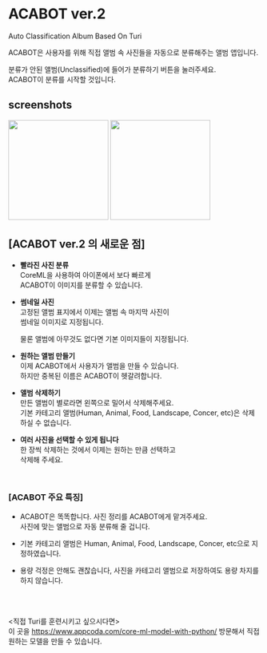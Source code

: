 <h1> ACABOT ver.2 </h1>
Auto Classification Album Based On Turi   


ACABOT은 사용자를 위해 직접 앨범 속 사진들을 자동으로 분류해주는 앨범 앱입니다.    


분류가 안된 앨범(Unclassified)에 들어가 분류하기 버튼을 눌러주세요.  
ACABOT이 분류를 시작할 것입니다.
<h2>screenshots</h2>  
<div>
<img width="200" src="https://user-images.githubusercontent.com/28393778/50203946-7c842400-03a6-11e9-9c93-ff2c00cd809a.png"></img>
<img width="200" src="https://user-images.githubusercontent.com/28393778/50203967-8a39a980-03a6-11e9-8f7b-bc3e1cb12f7b.jpg"></img>
</div>

   

<h2> [ACABOT ver.2 의 새로운 점] </h2>

 - **빨라진 사진 분류**    
   CoreML을 사용하여 아이폰에서 보다 빠르게  
   ACABOT이 이미지를 분류할 수 있습니다.
   
 - **썸네일 사진**    
   고정된 앨범 표지에서 이제는 앨범 속 마지막 사진이  
   썸네일 이미지로 지정됩니다.  
   
   물론 앨범에 아무것도 없다면 기본 이미지들이 지정됩니다.  
   
 - **원하는 앨범 만들기**  
   이제 ACABOT에서 사용자가 앨범을 만들 수 있습니다.  
   하지만 중복된 이름은 ACABOT이 헷갈려합니다.  
 
 - **앨범 삭제하기**  
   만든 앨범이 별로라면 왼쪽으로 밀어서 삭제해주세요.  
   기본 카테고리 앨범(Human, Animal, Food, Landscape, Concer, etc)은 삭제하실 수 없습니다.  
   
 - **여러 사진을 선택할 수 있게 됩니다**  
   한 장씩 삭제하는 것에서 이제는 원하는 만큼 선택하고  
   삭제해 주세요.  
   
   
 <br>
 <h3>[ACABOT 주요 특징]</h3>
   
 - ACABOT은 똑똑합니다. 사진 정리를 ACABOT에게 맡겨주세요.      
   사진에 맞는 앨범으로 자동 분류해 줄 겁니다.  
   
 - 기본 카테고리 앨범은 Human, Animal, Food, Landscape, Concer, etc으로
   지정하였습니다.  
   
 - 용량 걱정은 안해도 괜찮습니다, 사진을 카테고리 앨범으로 저장하여도 용량 차지를 하지 않습니다.  
   
  <br>
  <br>
 
 <직접 Turi를 훈련시키고 싶으시다면>  
 이 곳을 https://www.appcoda.com/core-ml-model-with-python/ 방문해서 직접 원하는 모델을 만들 수 있습니다.  
